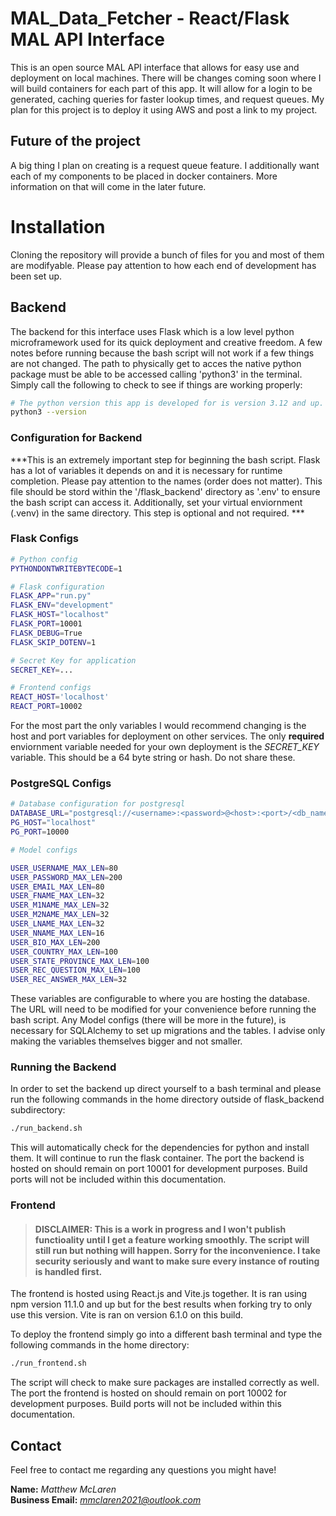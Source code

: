 # MAL_Data_Fetcher - React/Flask MAL API Interface

This is an open source MAL API interface that allows for easy use and deployment on local machines. There will be changes coming soon where I will build containers for each part of this app. It will allow for a login to be generated, caching queries for faster lookup times, and request queues. My plan for this project is to deploy it using AWS and post a link to my project.

## Future of the project

A big thing I plan on creating is a request queue feature. I additionally want each of my components to be placed in docker containers. More information on that will come in the later future.

# Installation

Cloning the repository will provide a bunch of files for you and most of them are modifyable. Please pay attention to how each end of development has been set up.

## Backend

The backend for this interface uses Flask which is a low level python microframework used for its quick deployment and creative freedom. A few notes before running because the bash script will not work if a few things are not changed. The path to physically get to acces the native python package must be able to be accessed calling 'python3' in the terminal. Simply call the following to check to see if things are working properly:

```bash
# The python version this app is developed for is version 3.12 and up.
python3 --version
```

### Configuration for Backend
***This is an extremely important step for beginning the bash script. Flask has a lot of variables it depends on and it is necessary for runtime completion. Please pay attention to the names (order does not matter). This file should be stord within the '/flask_backend' directory as '.env' to ensure the bash script can access it. Additionally, set your virtual enviornment (.venv) in the same directory. This step is optional and not required. *** 

### Flask Configs
```bash
# Python config
PYTHONDONTWRITEBYTECODE=1

# Flask configuration
FLASK_APP="run.py"
FLASK_ENV="development"
FLASK_HOST="localhost"
FLASK_PORT=10001
FLASK_DEBUG=True
FLASK_SKIP_DOTENV=1

# Secret Key for application
SECRET_KEY=...

# Frontend configs
REACT_HOST='localhost'
REACT_PORT=10002
```
For the most part the only variables I would recommend changing is the host and port variables for deployment on other services. The only **required** enviornment variable needed for your own deployment is the *SECRET_KEY* variable. This should be a 64 byte string or hash. Do not share these.

### PostgreSQL Configs
```bash
# Database configuration for postgresql
DATABASE_URL="postgresql://<username>:<password>@<host>:<port>/<db_name>"
PG_HOST="localhost"
PG_PORT=10000

# Model configs

USER_USERNAME_MAX_LEN=80
USER_PASSWORD_MAX_LEN=200
USER_EMAIL_MAX_LEN=80
USER_FNAME_MAX_LEN=32
USER_M1NAME_MAX_LEN=32
USER_M2NAME_MAX_LEN=32
USER_LNAME_MAX_LEN=32
USER_NNAME_MAX_LEN=16
USER_BIO_MAX_LEN=200
USER_COUNTRY_MAX_LEN=100
USER_STATE_PROVINCE_MAX_LEN=100
USER_REC_QUESTION_MAX_LEN=100
USER_REC_ANSWER_MAX_LEN=32
```
These variables are configurable to where you are hosting the database. The URL will need to be modified for your convenience before running the bash script. Any Model configs (there will be more in the future), is necessary for SQLAlchemy to set up migrations and the tables. I advise only making the variables themselves bigger and not smaller.

### Running the Backend
In order to set the backend up direct yourself to a bash terminal and please run the following commands in the home directory outside of flask_backend subdirectory:

```bash
./run_backend.sh
```

This will automatically check for the dependencies for python and install them. It will continue to run the flask container. The port the backend is hosted on should remain on port 10001 for development purposes. Build ports will not be included within this documentation.

### Frontend

>#### DISCLAIMER: This is a work in progress and I won't publish functioality until I get a feature working smoothly. The script will still run but nothing will happen. Sorry for the inconvenience. I take security seriously and want to make sure every instance of routing is handled first.

The frontend is hosted using React.js and Vite.js together. It is ran using npm version 11.1.0 and up but for the best results when forking try to only use this version. Vite is ran on version 6.1.0 on this build.

To deploy the frontend simply go into a different bash terminal and type the following commands in the home directory:

```bash
./run_frontend.sh
```

The script will check to make sure packages are installed correctly as well. The port the frontend is hosted on should remain on port 10002 for development purposes. Build ports will not be included within this documentation.

## Contact

Feel free to contact me regarding any questions you might have!

**Name:** *Matthew McLaren*  
**Business Email:** *mmclaren2021@outlook.com*